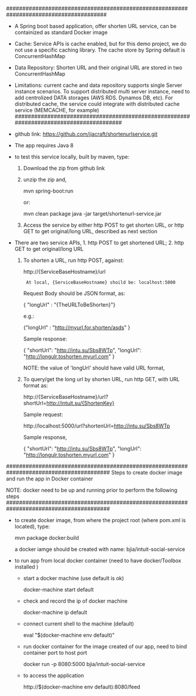 #######################################################################################
  - A Spring boot based application, offer shorten URL service, 
  	can be containized as standard Docker image
  - Cache: Service APIs is cache enabled, but for this demo project, we do not use a specific 
    caching library. The cache store by Spring default is ConcurrentHashMap
  - Data Repository: Shorten URL and their original URL are stored in two ConcurrentHashMap 
  - Limitations: current cache and data repository supports single Server instance scenarios.
    To support distributed multi server instance, need to add centrolized DATA storages 
    (AWS RDS. Dynamos DB, etc). For distributed cache, the service could integrate with 
    distributed cache service (MEMCACHE, for example)  
#######################################################################################


- github link: https://github.com/jiacraft/shortenurlservice.git

- The app requires Java 8 

- to test this service locally, built by maven, type:

	1. Download the zip from github link

	2. unzip the zip and, 
	
		mvn spring-boot:run			
		
		or:

		mvn clean package
		java -jar target/shortenurl-service.jar

	3. Access the service by either http POST to get shorten URL, or http GET to get original/long URL, described as next section

- There are two service APIs, 1. http POST to get shortened URL; 2. http GET to get original/long URL

	1. To shorten a URL, run http POST, against:

		http://{ServiceBaseHostname}/url

	        At local, {ServiceBaseHostname} shoild be: localhost:5000

	   Request Body should be JSON format, as:

		{ "longUrl" : "{TheURLToBeShorten}"}

	   e.g.:

		{"longUrl" : "http://myurl.for.shorten/asds" }

	   Sample response:

		{
                        "shortUrl": "http://intu.su/Sbs8WTp",
                        "longUrl": "http://longulr.toshorten.myurl.com"
                }

	   NOTE: the value of 'longUrl' should have valid URL format, 

	2. To query/get the long url by shorten URL, run http GET, with URL format as:

		http://{ServiceBaseHostname}/url?shortUrl=http://intuit.su/{ShortenKey}	

	   Sample request:

		http://localhost:5000/url?shortenUrl=http://intu.su/Sbs8WTp

	   Sample response,

		{
			"shortUrl": "http://intu.su/Sbs8WTp",
    			"longUrl": "http://longulr.toshorten.myurl.com"
		}

########################################################################################
 Steps to create docker image and run the app in Docker container
 
 NOTE: docker need to be up and running prior to perform the following steps
########################################################################################

- to create docker image, from where the project root (where pom.xml is located), type:

	mvn package docker:build

  a docker iamge should be created with name: bjia/intuit-social-service

- to run app from local docker container (need to have docker/Toolbox installed )	

 	- start a docker machine (use default is ok)

		docker-machine start default

	- check and record the ip of docker machine

		docker-machine ip default

	- connect current shell to the machine (default) 

		eval "$(docker-machine env default)"

	- run docker container for the image created of our app, need to bind container port to host port

		docker run -p 8080:5000 bjia/intuit-social-service

	- to access the application

		http://$(docker-machine env default):8080/feed
